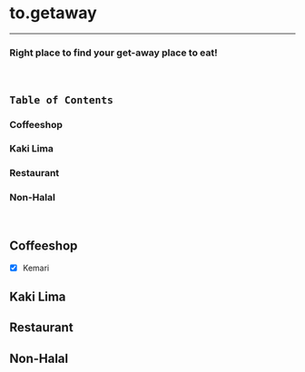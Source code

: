 # to.getaway
-----

### Right place to find your get-away place to eat!  
 
&ensp;
## `Table of Contents` 
### Coffeeshop 
### Kaki Lima
### Restaurant
### Non-Halal

&ensp;
## Coffeeshop 
- [x] Kemari
## Kaki Lima 
## Restaurant 
## Non-Halal

